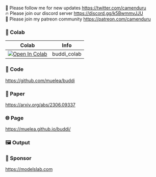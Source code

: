 🐣 Please follow me for new updates https://twitter.com/camenduru <br />
🔥 Please join our discord server https://discord.gg/k5BwmmvJJU <br />
🥳 Please join my patreon community https://patreon.com/camenduru <br />

### 🦒 Colab

| Colab | Info
| --- | --- |
[![Open In Colab](https://colab.research.google.com/assets/colab-badge.svg)](https://colab.research.google.com/github/camenduru/buddi-colab/blob/main/HumanGaussian_colab.ipynb) | buddi_colab

### 🧬 Code
https://github.com/muelea/buddi

### 📄 Paper
https://arxiv.org/abs/2306.09337

### 🌐 Page
https://muelea.github.io/buddi/

### 🖼 Output


### 🏢 Sponsor
https://modelslab.com
